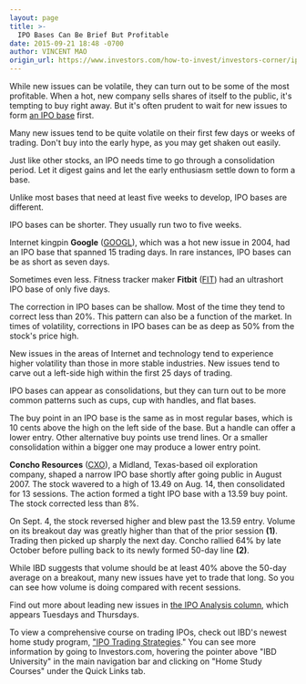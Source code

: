 ```yaml
---
layout: page
title: >-
  IPO Bases Can Be Brief But Profitable
date: 2015-09-21 18:48 -0700
author: VINCENT MAO
origin_url: https://www.investors.com/how-to-invest/investors-corner/ipo-bases-can-be-short/
---
```


While new issues can be volatile, they can turn out to be some of the most profitable. When a hot, new company sells shares of itself to the public, it's tempting to buy right away. But it's often prudent to wait for new issues to form [an IPO base](http://news.investors.com/iponews.htm) first.

Many new issues tend to be quite volatile on their first few days or weeks of trading. Don't buy into the early hype, as you may get shaken out easily.

Just like other stocks, an IPO needs time to go through a consolidation period. Let it digest gains and let the early enthusiasm settle down to form a base.

Unlike most bases that need at least five weeks to develop, IPO bases are different.

IPO bases can be shorter. They usually run two to five weeks.

Internet kingpin **Google** ([GOOGL](https://research.investors.com/quote.aspx?symbol=GOOGL)), which was a hot new issue in 2004, had an IPO base that spanned 15 trading days. In rare instances, IPO bases can be as short as seven days.

Sometimes even less. Fitness tracker maker **Fitbit** ([FIT](https://research.investors.com/quote.aspx?symbol=FIT)) had an ultrashort IPO base of only five days.

The correction in IPO bases can be shallow. Most of the time they tend to correct less than 20%. This pattern can also be a function of the market. In times of volatility, corrections in IPO bases can be as deep as 50% from the stock's price high.

New issues in the areas of Internet and technology tend to experience higher volatility than those in more stable industries. New issues tend to carve out a left-side high within the first 25 days of trading.

IPO bases can appear as consolidations, but they can turn out to be more common patterns such as cups, cup with handles, and flat bases.

The buy point in an IPO base is the same as in most regular bases, which is 10 cents above the high on the left side of the base. But a handle can offer a lower entry. Other alternative buy points use trend lines. Or a smaller consolidation within a bigger one may produce a lower entry point.

**Concho Resources** ([CXO](https://research.investors.com/quote.aspx?symbol=CXO)), a Midland, Texas-based oil exploration company, shaped a narrow IPO base shortly after going public in August 2007. The stock wavered to a high of 13.49 on Aug. 14, then consolidated for 13 sessions. The action formed a tight IPO base with a 13.59 buy point. The stock corrected less than 8%.

On Sept. 4, the stock reversed higher and blew past the 13.59 entry. Volume on its breakout day was greatly higher than that of the prior session **(1)**. Trading then picked up sharply the next day. Concho rallied 64% by late October before pulling back to its newly formed 50-day line **(2)**.

While IBD suggests that volume should be at least 40% above the 50-day average on a breakout, many new issues have yet to trade that long. So you can see how volume is doing compared with recent sessions.

Find out more about leading new issues in [the IPO Analysis column](http://news.investors.com/investing/ipo-analysis.htm), which appears Tuesdays and Thursdays.

To view a comprehensive course on trading IPOs, check out IBD's newest home study program, ["IPO Trading Strategies](https://www.investors.com/products/ibd-home-study-program/ipo-trading-strategies/?src=A3L2BEC)." You can see more information by going to Investors.com, hovering the pointer above "IBD University" in the main navigation bar and clicking on "Home Study Courses" under the Quick Links tab.
